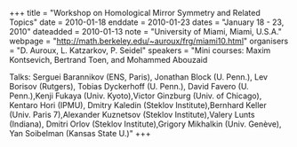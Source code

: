 +++
title = "Workshop on Homological Mirror Symmetry and Related Topics"
date = 2010-01-18
enddate = 2010-01-23
dates = "January 18 - 23, 2010"
dateadded = 2010-01-13
note = "University of Miami, Miami, U.S.A."
webpage = "http://math.berkeley.edu/~auroux/frg/miami10.html"
organisers = "D. Auroux, L. Katzarkov, P. Seidel"
speakers = "Mini courses: Maxim Kontsevich, Bertrand Toen, and Mohammed Abouzaid

Talks: Serguei Barannikov (ENS, Paris), Jonathan Block (U. Penn.), Lev Borisov (Rutgers), Tobias Dyckerhoff (U. Penn.), David Favero (U. Penn.),Kenji Fukaya (Univ. Kyoto),Victor Ginzburg (Univ. of Chicago), Kentaro Hori (IPMU), Dmitry Kaledin (Steklov Institute),Bernhard Keller (Univ. Paris 7),Alexander Kuznetsov (Steklov Institute),Valery Lunts (Indiana), Dmitri Orlov (Steklov Institute),Grigory Mikhalkin (Univ. Genève), Yan Soibelman (Kansas State U.)"
+++
